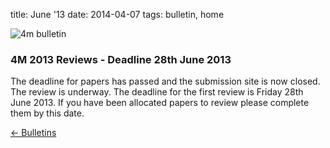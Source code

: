 title: June '13
date: 2014-04-07 
tags: bulletin, home


![4m bulletin](/images/4mbulletin168.png)

### 4M 2013 Reviews - Deadline 28th June 2013


The deadline for papers has passed and the submission site is now closed. The review is underway. The deadline for the first review is Friday 28th June 2013. If you have been allocated papers to review please complete them by this date.

[&larr; Bulletins](/bulletin/index.html)